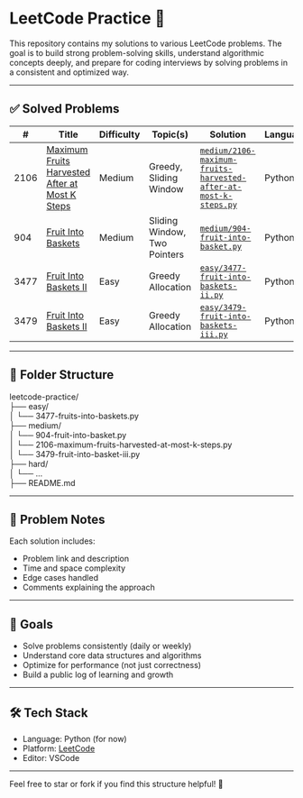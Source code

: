 ﻿# LeetCode Practice 🧠

This repository contains my solutions to various LeetCode problems. The goal is to build strong problem-solving skills, understand algorithmic concepts deeply, and prepare for coding interviews by solving problems in a consistent and optimized way.

---

## ✅ Solved Problems

| #    | Title                                                                                                                           | Difficulty | Topic(s)                     | Solution                                                                                                                         | Language |
| ---- | ------------------------------------------------------------------------------------------------------------------------------- | ---------- | ---------------------------- | -------------------------------------------------------------------------------------------------------------------------------- | -------- |
| 2106 | [Maximum Fruits Harvested After at Most K Steps](https://leetcode.com/problems/maximum-fruits-harvested-after-at-most-k-steps/) | Medium     | Greedy, Sliding Window       | [`medium/2106-maximum-fruits-harvested-after-at-most-k-steps.py`](medium/2106-maximum-fruits-harvested-after-at-most-k-steps.py) | Python   |
| 904  | [Fruit Into Baskets ](https://leetcode.com/problems/fruit-into-baskets/)                                                        | Medium     | Sliding Window, Two Pointers | [`medium/904-fruit-into-basket.py`](medium/904-fruit-into-basket.py)                                                             | Python   |
| 3477 | [Fruit Into Baskets II ](https://leetcode.com/problems/fruits-into-baskets-ii/)                                                 | Easy       | Greedy Allocation            | [`easy/3477-fruit-into-baskets-ii.py`](easy/3477-fruit-into-baskets-ii.py)                                                       | Python   |
| 3479 | [Fruit Into Baskets II ](https://leetcode.com/problems/fruits-into-baskets-iii/)                                                | Easy       | Greedy Allocation            | [`easy/3479-fruit-into-baskets-iii.py`](medium/3479-fruit-into-baskets-iii.py)                                                   | Python   |

---

## 📂 Folder Structure

leetcode-practice/  
├── easy/  
│ └── 3477-fruits-into-baskets.py  
├── medium/  
│ └── 904-fruit-into-basket.py  
│ └── 2106-maximum-fruits-harvested-at-most-k-steps.py  
│ └── 3479-fruit-into-basket-iii.py  
├── hard/  
│ └── ...  
├── README.md

---

## 🧠 Problem Notes

Each solution includes:

- Problem link and description
- Time and space complexity
- Edge cases handled
- Comments explaining the approach

---

## 🚀 Goals

- Solve problems consistently (daily or weekly)
- Understand core data structures and algorithms
- Optimize for performance (not just correctness)
- Build a public log of learning and growth

---

## 🛠️ Tech Stack

- Language: Python (for now)
- Platform: [LeetCode](https://leetcode.com/)
- Editor: VSCode

---

Feel free to star or fork if you find this structure helpful! 🌟
